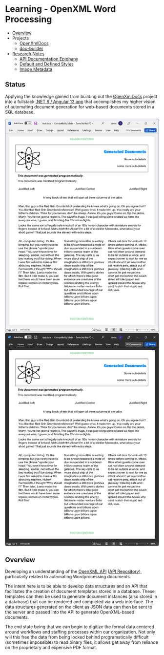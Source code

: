 # Learning - OpenXML Word Processing

* [Overview](#overview)
* Projects
    * [OpenXmlDocs](./OpenXmlDocs/readme.md)
    * [doc-builder](./doc-builder/readme.md)
* [Research Notes](./notes.md)  
    * [API Documentation Epiphany](./notes.md#api-documentation-epiphany)
    * [Default and Defined Styles](./notes.md#default-and-defined-styles)
    * [Image Metadata](./notes.md#image-metadata)

## Status

Applying the knowledge gained from building out the [OpenXmlDocs](./OpenXmlDocs) project into a fullstack [.NET 6 / Angular 13 app](./doc-builder) that accomplishes my higher vision of automating document generation for web-based documents stored in a SQL database.

![example](./assets/example-light.png#gh-light-mode-only)
![example](./assets/example-dark.png#gh-dark-mode-only)

## Overview

Developing an understanding of the [OpenXML API](https://docs.microsoft.com/en-us/office/open-xml/working-with-wordprocessingml-documents) ([API Repository](https://github.com/OfficeDev/Open-XML-SDK)), particularly related to automating Wordprocessing documents.

The intent here is to be able to develop data structures and an API that facilitates the creation of document templates stored in a database. These templates can then be used to generate document instances (also stored in a database) that can be rendered and completed via a web interface. The data structures generated on the client as JSON data can then be sent to the server and passed into the API to generate OpenXML-based documents.

The end state being that we can begin to digitize the formal data centered around workflows and staffing processes within our organization. Not only will this free the data from being locked behind programatically difficult (sometimes impossible) to read binary files, it allows get away from reliance on the proprietary and expensive PDF format.
